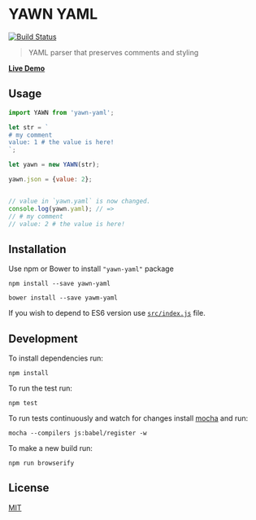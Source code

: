 # YAWN YAML

[![Build Status](https://travis-ci.org/mohsen1/yawn-yaml.svg)](https://travis-ci.org/mohsen1/yawn-yaml)

> YAML parser that preserves comments and styling

**[Live Demo](http://azimi.me/yawn-yaml/demo/index.html)**

## Usage

```js
import YAWN from 'yawn-yaml';

let str = `
# my comment
value: 1 # the value is here!
`;

let yawn = new YAWN(str);

yawn.json = {value: 2};


// value in `yawn.yaml` is now changed.
console.log(yawn.yaml); // =>
// # my comment
// value: 2 # the value is here!

```

## Installation

Use npm or Bower to install `"yawn-yaml"` package

```
npm install --save yawn-yaml
```

```
bower install --save yawm-yaml
```

If you wish to depend to ES6 version use [`src/index.js`](./src/index.js) file.

## Development

To install dependencies run:

```
npm install
```

To run the test run:

```
npm test
```

To run tests continuously and watch for changes install [mocha](https://mochajs.org/) and run:

```
mocha --compilers js:babel/register -w
```

To make a new build run:

```
npm run browserify
```


## License
[MIT](./LICENSE)
